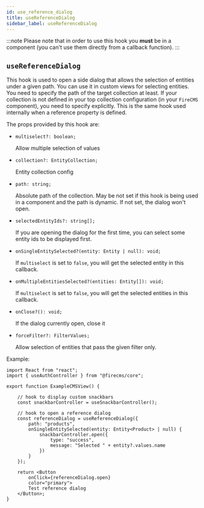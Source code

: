 ```yaml
---
id: use_reference_dialog
title: useReferenceDialog
sidebar_label: useReferenceDialog
---
```


:::note 
Please note that in order to use this hook you **must** be in a
component (you can't use them directly from a callback function).
:::

## `useReferenceDialog`

This hook is used to open a side dialog that allows the selection of entities
under a given path. You can use it in custom views for selecting entities. You
need to specify the path of the target collection at least. If your collection
is not defined in your top collection configuration
(in your `FireCMS` component), you need to specify explicitly. This is the same
hook used internally when a reference property is defined.

The props provided by this hook are:

*     multiselect?: boolean;
  Allow multiple selection of values

*     collection?: EntityCollection;
  Entity collection config

*     path: string;
  Absolute path of the collection.
  May be not set if this hook is being used in a component and the path is
  dynamic. If not set, the dialog won't open.

*     selectedEntityIds?: string[];
  If you are opening the dialog for the first time, you can select some
  entity ids to be displayed first.

*     onSingleEntitySelected?(entity: Entity | null): void;
  If `multiselect` is set to `false`, you will get the selected entity
  in this callback.

*     onMultipleEntitiesSelected?(entities: Entity[]): void;
  If `multiselect` is set to `false`, you will get the selected entities
  in this callback.

*     onClose?(): void;
  If the dialog currently open, close it

*     forceFilter?: FilterValues;
  Allow selection of entities that pass the given filter only.

Example:

```tsx
import React from "react";
import { useAuthController } from "@firecms/core";

export function ExampleCMSView() {

    // hook to display custom snackbars
    const snackbarController = useSnackbarController();

    // hook to open a reference dialog
    const referenceDialog = useReferenceDialog({
        path: "products",
        onSingleEntitySelected(entity: Entity<Product> | null) {
            snackbarController.open({
                type: "success",
                message: "Selected " + entity?.values.name
            })
        }
    });

    return <Button
        onClick={referenceDialog.open}
        color="primary">
        Test reference dialog
    </Button>;
}
```


